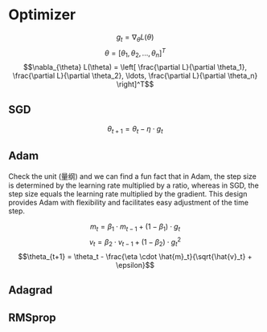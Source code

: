 # Optimizer
$$g_t=\nabla_{\theta} L(\theta)$$
$$\theta = [\theta_1, \theta_2, ..., \theta_n]^T$$
$$\nabla_{\theta} L(\theta) = \left[ \frac{\partial L}{\partial \theta_1}, \frac{\partial L}{\partial \theta_2}, \ldots, \frac{\partial L}{\partial \theta_n} \right]^T$$
## SGD
$$\theta_{t+1}=\theta_t-\eta \cdot g_t$$
## Adam
Check the unit (量纲) and we can find a fun fact that in Adam, the step size is determined by the learning rate multiplied by a ratio, whereas in SGD, the step size equals the learning rate multiplied by the gradient. This design provides Adam with flexibility and facilitates easy adjustment of the time step.

$$m_t=\beta_1\cdot m_{t-1}+(1-\beta_1)\cdot g_{t}$$
$$v_t=\beta_2\cdot v_{t-1}+(1-\beta_2)\cdot g_t^2$$
$$\theta_{t+1} = \theta_t - \frac{\eta \cdot \hat{m}_t}{\sqrt{\hat{v}_t} + \epsilon}$$
## Adagrad
## RMSprop